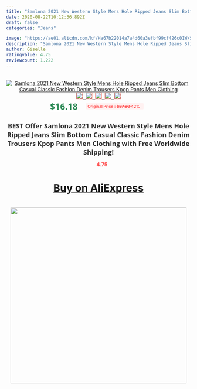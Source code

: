 ```yaml
---
title: "Samlona 2021 New Western Style Mens Hole Ripped Jeans Slim Bottom Casual Classic Fashion Denim Trousers Kpop Pants Men Clothing"
date: 2020-08-22T10:12:36.892Z
draft: false
categories: "Jeans"

image: "https://ae01.alicdn.com/kf/Ha67b22014a7a4d60a3efbf99cf426c01W/Samlona-2021-New-Western-Style-Mens-Hole-Ripped-Jeans-Slim-Bottom-Casual-Classic-Fashion-Denim-Trousers.jpg"
description: "Samlona 2021 New Western Style Mens Hole Ripped Jeans Slim Bottom Casual Classic Fashion Denim Trousers Kpop Pants Men Clothing"
author: Giselle
ratingvalue: 4.75
reviewcount: 1.222
---
```

<br>
<div style="text-align: center;">
<a href="https://s.click.aliexpress.com/e/_AdmoVf" target="_blank" rel="nofollow noopener noreferrer"><img alt="Samlona 2021 New Western Style Mens Hole Ripped Jeans Slim Bottom Casual Classic Fashion Denim Trousers Kpop Pants Men Clothing" class="magnifier-image" src="https://ae01.alicdn.com/kf/Ha67b22014a7a4d60a3efbf99cf426c01W/Samlona-2021-New-Western-Style-Mens-Hole-Ripped-Jeans-Slim-Bottom-Casual-Classic-Fashion-Denim-Trousers.jpg_640x640.jpg">
<br>
<img style="border:1px solid salmon" src="https://ae01.alicdn.com/kf/Ha67b22014a7a4d60a3efbf99cf426c01W/Samlona-2021-New-Western-Style-Mens-Hole-Ripped-Jeans-Slim-Bottom-Casual-Classic-Fashion-Denim-Trousers.jpg_120x120.jpg">&nbsp;&nbsp;<img style="border:1px solid salmon" src="https://ae01.alicdn.com/kf/Hc9608be13c254e09aba808bf511f63b44/Samlona-2021-New-Western-Style-Mens-Hole-Ripped-Jeans-Slim-Bottom-Casual-Classic-Fashion-Denim-Trousers.jpg_120x120.jpg">&nbsp;&nbsp;<img style="border:1px solid salmon" src="https://ae01.alicdn.com/kf/H5434402f9ed145438a22a0d649ad45854/Samlona-2021-New-Western-Style-Mens-Hole-Ripped-Jeans-Slim-Bottom-Casual-Classic-Fashion-Denim-Trousers.jpg_120x120.jpg">&nbsp;&nbsp;<img style="border:1px solid salmon" src="https://ae01.alicdn.com/kf/Hdacceeec6c1a40869fe1b7a57b7aacaek/Samlona-2021-New-Western-Style-Mens-Hole-Ripped-Jeans-Slim-Bottom-Casual-Classic-Fashion-Denim-Trousers.jpg_120x120.jpg">&nbsp;&nbsp;<img style="border:1px solid salmon" src="https://ae01.alicdn.com/kf/H5995f07d3a4f42eab5a42a51d0797638K/Samlona-2021-New-Western-Style-Mens-Hole-Ripped-Jeans-Slim-Bottom-Casual-Classic-Fashion-Denim-Trousers.jpg_120x120.jpg"></a></div><br0>
<div style="text-align: center;"><span style="background-color: white; border: 0px; box-sizing: border-box; color: seagreen; display: inline-block; font-family: &quot;open sans&quot; , &quot;arial&quot; , &quot;helvetica&quot; , sans-serif , &quot;heiti&quot;; font-size: 24px; font-stretch: inherit; font-weight: 700; line-height: inherit; margin: 0px 10px 0px 0px; padding: 0px; vertical-align: middle;">$16.18 </span>
<span style="background: rgb(255 , 241 , 241); border-radius: 3px; border: 0px; box-sizing: border-box; color: #ff4747; display: inline-block; font-family: inherit; font-size: 12px; font-stretch: inherit; font-style: inherit; font-variant: inherit; font-weight: 600; line-height: inherit; margin: 0px; padding: 2px 5px; transform: scale(0.9); vertical-align: middle;">Original Price : <b style="text-decoration: line-through;">$27.90 </b> 42%&nbsp;&nbsp;</span></div>
<h1 style="color: #333333; display: inline-block; font-family: &quot;open sans&quot; , &quot;arial&quot; , &quot;helvetica&quot; , sans-serif , &quot;heiti&quot;; font-size: 18px; font-stretch: inherit; font-weight: 700; text-align: center;">BEST Offer Samlona 2021 New Western Style Mens Hole Ripped Jeans Slim Bottom Casual Classic Fashion Denim Trousers Kpop Pants Men Clothing with Free Worldwide Shipping!</h1>
<div style="color: #ff4747; text-align: center;">
<img src="https://4.bp.blogspot.com/-M0ZcTcb-5uY/XleCXlxnR4I/AAAAAAAAAEc/OrjgMkXV1oMQFaCRZj5HQwOCBcu3w1FegCPcBGAYYCw/s1600/star.png" style="height: 15px;">&nbsp;<b>4.75</b></div>
<div class="button_cont" align="center"><a class="buynow_a" href="https://s.click.aliexpress.com/e/_AdmoVf" target="_blank" rel="nofollow noopener noreferrer"><H1>Buy on AliExpress</H1></a></div><br>
<div class="separator" style="clear: both; text-align: center;">
<img src="https://lh3.googleusercontent.com/-pTy5HemUv9M/XlePHvY0dAI/AAAAAAAAAE4/0nX5iRUoIWY8eMW9Dpxeirr157OZliDIgCLcBGAsYHQ/s1600/badge.gif" width="480">
</div>
